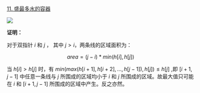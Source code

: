
[11. 盛最多水的容器](https://leetcode-cn.com/problems/container-with-most-water/)

![](https://img-bed-1307643120.cos.ap-shanghai.myqcloud.com/img/202201131115046.png)

**证明：**

对于双指针 $i$ 和 $j$ ， 其中 $j > i$，两条线的区域面积为：

$$area = (j - i) * min(h[i], h[j])$$

当 $h[i] > h[j]$ 时，有 $min(max(h[i + 1], h[i + 2], ...,h[j -1]), h[j]) \le h[j]$ ,即 $[i + 1, j - 1]$ 中任意一条线与 $j$ 所围成的区域均小于 $i$ 和 $j$ 所围成的区域。故最大值只可能在 $i$ 和 $[i+1,j-1]$ 所围成的区域中产生。反之亦然。